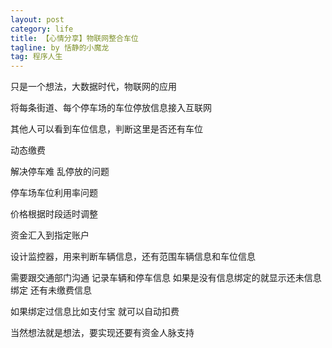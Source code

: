 ```yaml
---
layout: post
category: life
title: 【心情分享】物联网整合车位
tagline: by 恬静的小魔龙
tag: 程序人生
---
```


只是一个想法，大数据时代，物联网的应用

将每条街道、每个停车场的车位停放信息接入互联网

其他人可以看到车位信息，判断这里是否还有车位

动态缴费

解决停车难  乱停放的问题

停车场车位利用率问题

价格根据时段适时调整

资金汇入到指定账户

设计监控器，用来判断车辆信息，还有范围车辆信息和车位信息

需要跟交通部门沟通  记录车辆和停车信息  如果是没有信息绑定的就显示还未信息绑定 还有未缴费信息

如果绑定过信息比如支付宝 就可以自动扣费

当然想法就是想法，要实现还要有资金人脉支持
